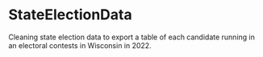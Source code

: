 # StateElectionData

Cleaning state election data to export a table of each candidate running in an electoral contests in Wisconsin in 2022.
